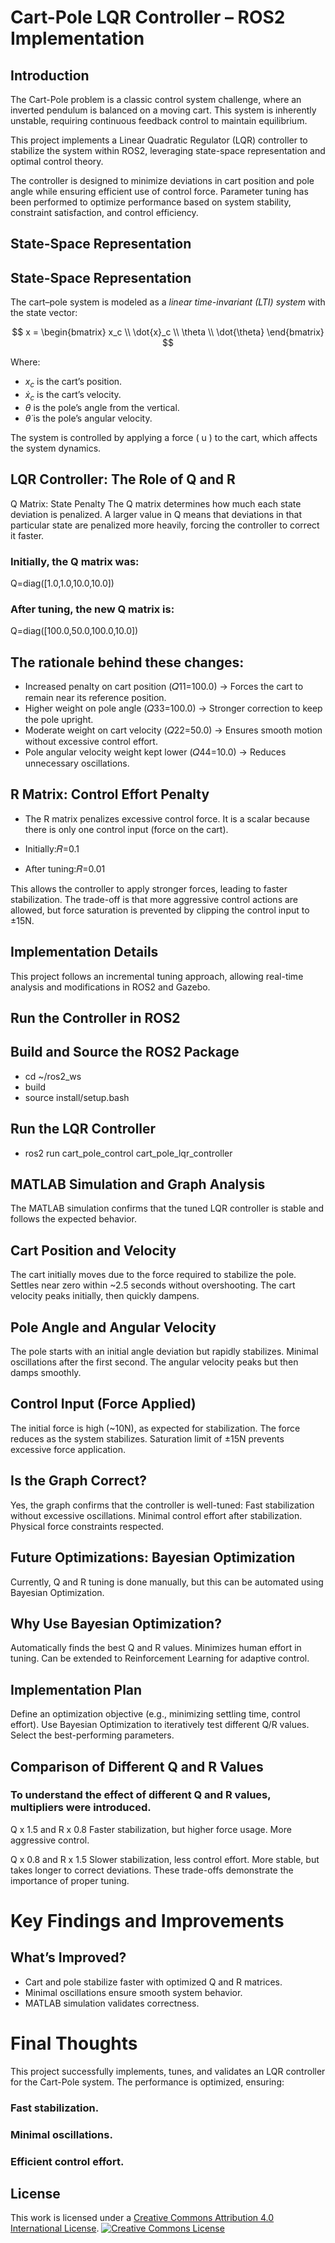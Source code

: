 
   

# Cart-Pole LQR Controller – ROS2 Implementation
## Introduction
The Cart-Pole problem is a classic control system challenge, where an inverted pendulum is balanced on a moving cart. 
This system is inherently unstable, requiring continuous feedback control to maintain equilibrium.

This project implements a Linear Quadratic Regulator (LQR) controller to stabilize the system within ROS2, 
leveraging state-space representation and optimal control theory.

The controller is designed to minimize deviations in cart position and pole angle while ensuring efficient use of control force. 
Parameter tuning has been performed to optimize performance based on system stability, 
constraint satisfaction, and control efficiency.

## State-Space Representation
## State-Space Representation

The cart–pole system is modeled as a *linear time-invariant (LTI) system* with the state vector:

$$
x = \begin{bmatrix} 
x_c \\ 
\dot{x}_c \\ 
\theta \\ 
\dot{\theta} 
\end{bmatrix}
$$

Where:
- $x_c$ is the cart’s position.
- $\dot{x}_c$ is the cart’s velocity.
- $\theta$ is the pole’s angle from the vertical.
- $\dot{\theta}$ is the pole’s angular velocity.

The system is controlled by applying a force \( u \) to the cart, which affects the system dynamics.

## LQR Controller: The Role of Q and R
Q Matrix: State Penalty
The Q matrix determines how much each state deviation is penalized. 
A larger value in Q means that deviations in that particular state are penalized more heavily, 
forcing the controller to correct it faster.

### Initially, the Q matrix was:

Q=diag([1.0,1.0,10.0,10.0])

### After tuning, the new Q matrix is:

Q=diag([100.0,50.0,100.0,10.0])

## The rationale behind these changes: 
- Increased penalty on cart position (𝑄11=100.0) → Forces the cart to remain near its reference position.
- Higher weight on pole angle (𝑄33=100.0) → Stronger correction to keep the pole upright.
- Moderate weight on cart velocity (𝑄22=50.0) → Ensures smooth motion without excessive control effort.
- Pole angular velocity weight kept lower (𝑄44=10.0) → Reduces unnecessary oscillations.

## R Matrix: Control Effort Penalty
- The R matrix penalizes excessive control force. It is a scalar because there is only one control input (force on the cart).

- Initially:𝑅=0.1
- After tuning:𝑅=0.01

This allows the controller to apply stronger forces, leading to faster stabilization. 
The trade-off is that more aggressive control actions are allowed, but force saturation is prevented by clipping the control input to ±15N.

## Implementation Details
This project follows an incremental tuning approach, allowing real-time analysis and modifications in ROS2 and Gazebo.

## Run the Controller in ROS2

## Build and Source the ROS2 Package

- cd ~/ros2_ws
- build
- source install/setup.bash

## Run the LQR Controller

- ros2 run cart_pole_control cart_pole_lqr_controller

## MATLAB Simulation and Graph Analysis
The MATLAB simulation confirms that the tuned LQR controller is stable and follows the expected behavior.

## Cart Position and Velocity
The cart initially moves due to the force required to stabilize the pole.
Settles near zero within ~2.5 seconds without overshooting.
The cart velocity peaks initially, then quickly dampens.

## Pole Angle and Angular Velocity
The pole starts with an initial angle deviation but rapidly stabilizes.
Minimal oscillations after the first second.
The angular velocity peaks but then damps smoothly.

## Control Input (Force Applied)
The initial force is high (~10N), as expected for stabilization.
The force reduces as the system stabilizes.
Saturation limit of ±15N prevents excessive force application.

## Is the Graph Correct?
Yes, the graph confirms that the controller is well-tuned:
Fast stabilization without excessive oscillations.
Minimal control effort after stabilization.
Physical force constraints respected.

## Future Optimizations: Bayesian Optimization
Currently, Q and R tuning is done manually, but this can be automated using Bayesian Optimization.

## Why Use Bayesian Optimization?
Automatically finds the best Q and R values.
Minimizes human effort in tuning.
Can be extended to Reinforcement Learning for adaptive control.

## Implementation Plan
Define an optimization objective (e.g., minimizing settling time, control effort).
Use Bayesian Optimization to iteratively test different Q/R values.
Select the best-performing parameters.

## Comparison of Different Q and R Values
### To understand the effect of different Q and R values, multipliers were introduced.

Q x 1.5 and R x 0.8
Faster stabilization, but higher force usage.
More aggressive control.

Q x 0.8 and R x 1.5
Slower stabilization, less control effort.
More stable, but takes longer to correct deviations.
These trade-offs demonstrate the importance of proper tuning.

# Key Findings and Improvements
## What’s Improved?
- Cart and pole stabilize faster with optimized Q and R matrices.
- Minimal oscillations ensure smooth system behavior.
- MATLAB simulation validates correctness.

# Final Thoughts
This project successfully implements, tunes, and validates an LQR controller for the Cart-Pole system. 
The performance is optimized, ensuring:
### Fast stabilization.
### Minimal oscillations.
### Efficient control effort.

## License
This work is licensed under a [Creative Commons Attribution 4.0 International License](http://creativecommons.org/licenses/by/4.0/).
[![Creative Commons License](https://i.creativecommons.org/l/by/4.0/88x31.png)](http://creativecommons.org/licenses/by/4.0/) 
